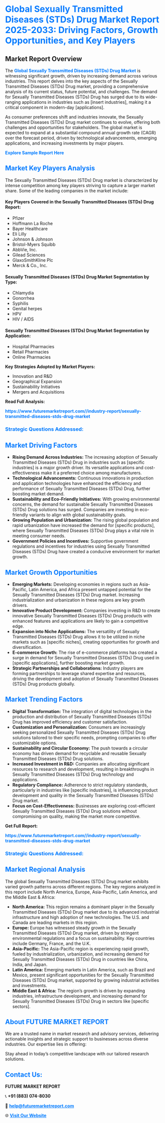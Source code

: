 <h1 style="color: #007BFF;">Global Sexually Transmitted Diseases (STDs) Drug Market Report 2025-2033: Driving Factors, Growth Opportunities, and Key Players</h1>

<section id="overview">
<h2>Market Report Overview</h2>
<p>The <a href="https://www.futuremarketreport.com//industry-report/sexually-transmitted-diseases-stds-drug-market" style="color: #007BFF; text-decoration: none;"><strong>Global Sexually Transmitted Diseases (STDs) Drug Market</strong></a> is witnessing significant growth, driven by increasing demand across various industries. This report delves into the key aspects of the Sexually Transmitted Diseases (STDs) Drug market, providing a comprehensive analysis of its current status, future potential, and challenges. The demand for Sexually Transmitted Diseases (STDs) Drug has surged due to its wide-ranging applications in industries such as [insert industries], making it a critical component in modern-day [applications].</p>
<p>As consumer preferences shift and industries innovate, the Sexually Transmitted Diseases (STDs) Drug market continues to evolve, offering both challenges and opportunities for stakeholders. The global market is expected to expand at a substantial compound annual growth rate (CAGR) over the forecast period, driven by technological advancements, emerging applications, and increasing investments by major players.</p>
</section>

<section id="overview">
<p><a href="https://www.futuremarketreport.com//request-sample/reportId=59915" style="color: #007BFF; text-decoration: none;"><strong>Explore Sample Report Here</strong></a></p>
</section>

<section id="key-players">
<h2 style="color: #007BFF;">Market Key Players Analysis</h2>
<p>The Sexually Transmitted Diseases (STDs) Drug market is characterized by intense competition among key players striving to capture a larger market share. Some of the leading companies in the market include:</p>
<h4>Key Players Covered in the Sexually Transmitted Diseases (STDs) Drug Report:</h4>
<ul><li>Pfizer</li><li>Hoffmann La Roche</li><li>Bayer Healthcare</li><li>Eli Lilly</li><li>Johnson &amp; Johnson</li><li>Bristol-Myers Squibb</li><li>AbbVie, Inc.</li><li>Gilead Sciences</li><li>GlaxoSmithKline Plc</li><li>Merck &amp; Co., Inc.</li></ul>
<h4>Sexually Transmitted Diseases (STDs) Drug Market Segmentation by Type:</h4>
<ul><li>Chlamydia</li><li>Gonorrhea</li><li>Syphilis</li><li>Genital herpes</li><li>HPV</li><li>HIV / AIDS</li></ul>

<h4>Sexually Transmitted Diseases (STDs) Drug Market Segmentation by Application:</h4>
<ul><li>Hospital Pharmacies</li><li>Retail Pharmacies</li><li>Online Pharmacies</li></ul>
<p><strong>Key Strategies Adopted by Market Players:</strong></p>
<ul>
<li>Innovation and R&D</li>
<li>Geographical Expansion</li>
<li>Sustainability Initiatives</li>
<li>Mergers and Acquisitions</li>
</ul>
</section>

<section>
<p><strong>Read Full Analysis: </strong></p><a href="https://www.futuremarketreport.com//industry-report/sexually-transmitted-diseases-stds-drug-market" style="color: #007BFF; text-decoration: none;"><strong>https://www.futuremarketreport.com//industry-report/sexually-transmitted-diseases-stds-drug-market</strong></a>
<h3 style="color: #007BFF;">Strategic Questions Addressed:</h3>
</section>

<section id="driving-factors">
<h2 style="color: #007BFF;">Market Driving Factors</h2>
<ul>
<li><strong>Rising Demand Across Industries:</strong> The increasing adoption of Sexually Transmitted Diseases (STDs) Drug in industries such as [specific industries] is a major growth driver. Its versatile applications and cost-effectiveness make it a preferred choice among manufacturers.</li>
<li><strong>Technological Advancements:</strong> Continuous innovations in production and application technologies have enhanced the efficiency and performance of Sexually Transmitted Diseases (STDs) Drug, further boosting market demand.</li>
<li><strong>Sustainability and Eco-Friendly Initiatives:</strong> With growing environmental concerns, the demand for sustainable Sexually Transmitted Diseases (STDs) Drug solutions has surged. Companies are investing in eco-friendly variants to align with global sustainability goals.</li>
<li><strong>Growing Population and Urbanization:</strong> The rising global population and rapid urbanization have increased the demand for [specific products], where Sexually Transmitted Diseases (STDs) Drug plays a vital role in meeting consumer needs.</li>
<li><strong>Government Policies and Incentives:</strong> Supportive government regulations and incentives for industries using Sexually Transmitted Diseases (STDs) Drug have created a conducive environment for market growth.</li>
</ul>
</section>

<section id="growth-opportunities">
<h2 style="color: #007BFF;">Market Growth Opportunities</h2>
<ul>
<li><strong>Emerging Markets:</strong> Developing economies in regions such as Asia-Pacific, Latin America, and Africa present untapped potential for the Sexually Transmitted Diseases (STDs) Drug market. Increasing industrialization and urbanization in these regions are key growth drivers.</li>
<li><strong>Innovative Product Development:</strong> Companies investing in R&D to create innovative Sexually Transmitted Diseases (STDs) Drug products with enhanced features and applications are likely to gain a competitive edge.</li>
<li><strong>Expansion into Niche Applications:</strong> The versatility of Sexually Transmitted Diseases (STDs) Drug allows it to be utilized in niche markets such as [specific niches], creating opportunities for growth and diversification.</li>
<li><strong>E-commerce Growth:</strong> The rise of e-commerce platforms has created a surge in demand for Sexually Transmitted Diseases (STDs) Drug used in [specific applications], further boosting market growth.</li>
<li><strong>Strategic Partnerships and Collaborations:</strong> Industry players are forming partnerships to leverage shared expertise and resources, driving the development and adoption of Sexually Transmitted Diseases (STDs) Drug products globally.</li>
</ul>
</section>

<section id="trending-factors">
<h2 style="color: #007BFF;">Market Trending Factors</h2>
<ul>
<li><strong>Digital Transformation:</strong> The integration of digital technologies in the production and distribution of Sexually Transmitted Diseases (STDs) Drug has improved efficiency and customer satisfaction.</li>
<li><strong>Customization and Personalization:</strong> Consumers are increasingly seeking personalized Sexually Transmitted Diseases (STDs) Drug solutions tailored to their specific needs, prompting companies to offer customizable options.</li>
<li><strong>Sustainability and Circular Economy:</strong> The push towards a circular economy has driven demand for recyclable and reusable Sexually Transmitted Diseases (STDs) Drug solutions.</li>
<li><strong>Increased Investment in R&D:</strong> Companies are allocating significant resources to research and development, resulting in breakthroughs in Sexually Transmitted Diseases (STDs) Drug technology and applications.</li>
<li><strong>Regulatory Compliance:</strong> Adherence to strict regulatory standards, particularly in industries like [specific industries], is influencing product development and quality in the Sexually Transmitted Diseases (STDs) Drug market.</li>
<li><strong>Focus on Cost-Effectiveness:</strong> Businesses are exploring cost-efficient Sexually Transmitted Diseases (STDs) Drug solutions without compromising on quality, making the market more competitive.</li>
</ul>
</section>

<section>
<p><strong>Get Full Report: </strong></p><a href="https://www.futuremarketreport.com//industry-report/sexually-transmitted-diseases-stds-drug-market" style="color: #007BFF; text-decoration: none;"><strong>https://www.futuremarketreport.com//industry-report/sexually-transmitted-diseases-stds-drug-market</strong></a>
<h3 style="color: #007BFF;">Strategic Questions Addressed:</h3>
</section>


<section id="regional-analysis">
<h2 style="color: #007BFF;">Market Regional Analysis</h2>
<p>The global Sexually Transmitted Diseases (STDs) Drug market exhibits varied growth patterns across different regions. The key regions analyzed in this report include North America, Europe, Asia-Pacific, Latin America, and the Middle East & Africa:</p>
<ul>
<li><strong>North America:</strong> This region remains a dominant player in the Sexually Transmitted Diseases (STDs) Drug market due to its advanced industrial infrastructure and high adoption of new technologies. The U.S. and Canada are leading markets in this region.</li>
<li><strong>Europe:</strong> Europe has witnessed steady growth in the Sexually Transmitted Diseases (STDs) Drug market, driven by stringent environmental regulations and a focus on sustainability. Key countries include Germany, France, and the U.K.</li>
<li><strong>Asia-Pacific:</strong> The Asia-Pacific region is experiencing rapid growth, fueled by industrialization, urbanization, and increasing demand for Sexually Transmitted Diseases (STDs) Drug in countries like China, India, and Japan.</li>
<li><strong>Latin America:</strong> Emerging markets in Latin America, such as Brazil and Mexico, present significant opportunities for the Sexually Transmitted Diseases (STDs) Drug market, supported by growing industrial activities and investments.</li>
<li><strong>Middle East & Africa:</strong> The region’s growth is driven by expanding industries, infrastructure development, and increasing demand for Sexually Transmitted Diseases (STDs) Drug in sectors like [specific sectors].</li>
</ul>
</section>

<footer>
<h2 style="color: #007BFF;">About FUTURE MARKET REPORT</h2>
<p>We are a trusted name in market research and advisory services, delivering actionable insights and strategic support to businesses across diverse industries. Our expertise lies in offering:</p>

<p>Stay ahead in today’s competitive landscape with our tailored research solutions.</p>

<h2 style="color: #007BFF;">Contact Us:</h2>
<p><strong>FUTURE MARKET REPORT</strong></p>
<p>📞 <strong>+91 (883) 074-8030</strong></p>
<p>📧 <strong><a href="mailto:help@futuremarketreport.com" style="color: #007BFF;">help@futuremarketreport.com</a></strong></p>
<p>🌐 <strong><a href="https://www.futuremarketreport.com/" style="color: #007BFF;">Visit Our Website</a></strong></p>
</footer>